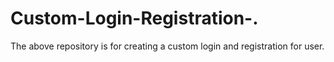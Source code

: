 # Custom-Login-Registration-.
The above repository is for creating a custom  login and registration for user.
